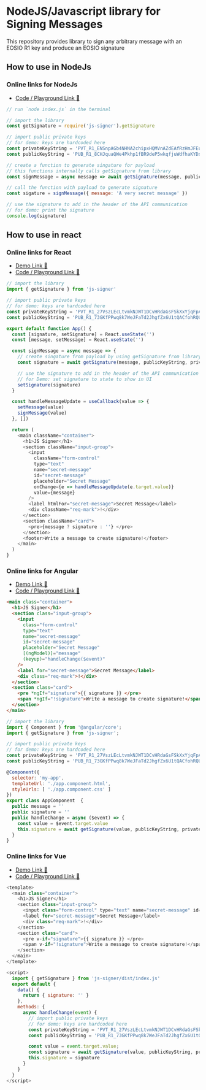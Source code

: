 # NodeJS/Javascript library for Signing Messages

This repository provides library to sign any arbitrary message with an EOSIO R1 key and produce an EOSIO signature

## How to use in NodeJs

### Online links for NodeJs

- [Code / Playground Link 🔗](https://stackblitz.com/edit/node-js-signer?file=index.js)

```js
// run `node index.js` in the terminal

// import the library
const getSignature = require('js-signer').getSignature

// import public private keys
// for demo: keys are hardcoded here
const privateKeyString = 'PVT_R1_ENSnpAGb4NHNA2chipxHQMVnAZdEAfRzHmJFEuxFkWvCXC5CG'
const publicKeyString = 'PUB_R1_8CHJquaQWe4Pkhp1fBR9deP5wkqfjuWdfhaKYDxGKCo7gQwU9C'

// create a function to generate singature for payload
// this functions internally calls getSignature from library
const signMessage = async message => await getSignature(message, publicKeyString, privateKeyString)

// call the function with payload to generate signature
const sigature = signMessage({ message: 'A very secret message' })

// use the signature to add in the header of the API communication
// for demo: print the signature
console.log(signature)
```

## How to use in react

### Online links for React

- [Demo Link 🔗](https://react-ts-9q3wkh.stackblitz.io)
- [Code / Playground Link 🔗](https://stackblitz.com/edit/react-ts-9q3wkh?file=App.tsx)

```js
// import the library
import { getSignature } from 'js-signer'

// import public private keys
// for demo: keys are hardcoded here
const privateKeyString = 'PVT_R1_27VszLEcLtvmkNJWT1DCvHRdaGsFSkXxYjqFpAdipzSbfVtJg3'
const publicKeyString = 'PUB_R1_73GKfPPwq8k7WeJFaTd2JhgfZx6U1tQACfohRQUp57wgEPz3KB'

export default function App() {
  const [signature, setSignature] = React.useState('')
  const [message, setMessage] = React.useState('')

  const signMessage = async message => {
    // create singature from payload by using getSignature from library
    const signature = await getSignature(message, publicKeyString, privateKeyString)

    // use the signature to add in the header of the API communication
    // for Demo: set signature to state to show in UI
    setSignature(signature)
  }

  const handleMessageUpdate = useCallback(value => {
    setMessage(value)
    signMessage(value)
  }, [])

  return (
    <main className="container">
      <h1>JS Signer</h1>
      <section className="input-group">
        <input
          className="form-control"
          type="text"
          name="secret-message"
          id="secret-message"
          placeholder="Secret Message"
          onChange={e => handleMessageUpdate(e.target.value)}
          value={message}
        />
        <label htmlFor="secret-message">Secret Message</label>
        <div className="req-mark">!</div>
      </section>
      <section className="card">
        <pre>{message ? signature : ''} </pre>
      </section>
      <footer>Write a message to create signature!</footer>
    </main>
  )
}
```

### Online links for Angular

- [Demo Link 🔗](https://angular-js-signer.stackblitz.io)
- [Code / Playground Link 🔗](https://stackblitz.com/edit/angular-js-signer?file=src/app/app.component.ts)

```html
<main class="container">
  <h1>JS Signer</h1>
  <section class="input-group">
    <input
      class="form-control"
      type="text"
      name="secret-message"
      id="secret-message"
      placeholder="Secret Message"
      [(ngModel)]="message"
      (keyup)="handleChange($event)"
    />
    <label for="secret-message">Secret Message</label>
    <div class="req-mark">!</div>
  </section>
  <section class="card">
    <pre *ngIf="signature">{{ signature }} </pre>
    <span *ngIf="!signature">Write a message to create signature!</span>
  </section>
</main>
```

```js
// import the library
import { Component } from '@angular/core';
import { getSignature } from 'js-signer';

// import public private keys
// for demo: keys are hardcoded here
const privateKeyString = 'PVT_R1_27VszLEcLtvmkNJWT1DCvHRdaGsFSkXxYjqFpAdipzSbfVtJg3'
const publicKeyString = 'PUB_R1_73GKfPPwq8k7WeJFaTd2JhgfZx6U1tQACfohRQUp57wgEPz3KB'

@Component({
  selector: 'my-app',
  templateUrl: './app.component.html',
  styleUrls: [ './app.component.css' ]
})
export class AppComponent  {
  public message = ''
  public signature = ''
  public handleChange = async ($event) => {
    const value = $event.target.value
    this.signature = await getSignature(value, publicKeyString, privateKeyString)
  }
}
```

### Online links for Vue

- [Demo Link 🔗](https://vue-m1tqpq.stackblitz.io)
- [Code / Playground Link 🔗](https://stackblitz.com/edit/vue-m1tqpq?file=src/components/Signature.vue)

```js
<template>
  <main class="container">
    <h1>JS Signer</h1>
    <section class="input-group">
      <input class="form-control" type="text" name="secret-message" id="secret-message" placeholder="Secret Message" @keyup="handleChange" />
      <label for="secret-message">Secret Message</label>
      <div class="req-mark">!</div>
    </section>
    <section class="card">
      <pre v-if="signature">{{ signature }} </pre>
      <span v-if="!signature">Write a message to create signature!</span>
    </section>
  </main>
</template>

<script>
  import { getSignature } from 'js-signer/dist/index.js'
  export default {
    data() {
      return { signature: '' }
    },
    methods: {
      async handleChange(event) {
        // import public private keys
        // for demo: keys are hardcoded here
        const privateKeyString = 'PVT_R1_27VszLEcLtvmkNJWT1DCvHRdaGsFSkXxYjqFpAdipzSbfVtJg3'
        const publicKeyString = 'PUB_R1_73GKfPPwq8k7WeJFaTd2JhgfZx6U1tQACfohRQUp57wgEPz3KB'

        const value = event.target.value;
        const signature = await getSignature(value, publicKeyString, privateKeyString)
        this.signature = signature
      }
    }
  }
</script>
```
